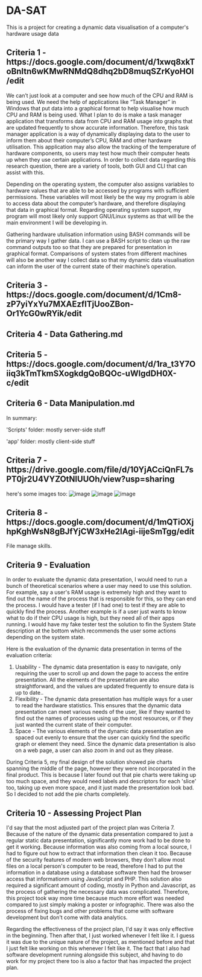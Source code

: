# DA-SAT
This is a project for creating a dynamic data visualisation of a computer's hardware usage data

<h2>Criteria 1 - https://docs.google.com/document/d/1xwq8xkToBnItn6wKMwRNMdQ8dhq2bD8muqSZrKyoHOI/edit</h2>

We can’t just look at a computer and see how much of the CPU and RAM is being used. We need the help of applications like “Task Manager” in Windows that put data into a graphical format to help visualise how much CPU and RAM is being used. What I plan to do is make a task manager application that transforms data from CPU and RAM usage into graphs that are updated frequently to show accurate information. Therefore, this task manager application is a way of dynamically displaying data to the user to inform them about their computer’s CPU, RAM and other hardware utilisation. This application may also allow the tracking of the temperature of hardware components, so users may test how much their computer heats up when they use certain applications. In order to collect data regarding this research question, there are a variety of tools, both GUI and CLI that can assist with this. 

Depending on the operating system, the computer also assigns variables to hardware values that are able to be accessed by programs with sufficient permissions. These variables will most likely be the way my program is able to access data about the computer’s hardware, and therefore displaying that data in graphical format. Regarding operating system support, my program will most likely only support GNU/Linux systems as that will be the main environment I will be developing in.

Gathering hardware utulisation information using BASH commands will be the primary way I gather data. I can use a BASH script to clean up the raw command outputs too so that they are prepared for presentation in graphical format. Comparisons of system states from different machines will also be another way I collect data so that my dynamic data visualisation can inform the user of the current state of their machine’s operation.


<h2>Criteria 3 - https://docs.google.com/document/d/1Cm8-zP7yiYxYu7MXAEzfITjUooZBon-Or1YcG0wRYik/edit</h2>

<h2>Criteria 4 - Data Gathering.md</h2>

<h2>Criteria 5 - https://docs.google.com/document/d/1ra_t3Y7Oiiq3kTmTkmSXogkdgQoBQOc-uWIgdDH0X-c/edit</h2>

<h2>Criteria 6 - Data Manipulation.md</h2>
In summary:

'Scripts' folder: mostly server-side stuff

'app' folder: mostly client-side stuff

<h2>Criteria 7 - https://drive.google.com/file/d/10YjACciQnFL7sPT0jr2U4VYZOtNlUUOh/view?usp=sharing</h2>

here's some images too:
![image](https://github.com/hydricAcid/DA-SAT/assets/126314765/48eb0c80-0b4e-447b-8768-0249af6ba4fc)
![image](https://github.com/hydricAcid/DA-SAT/assets/126314765/31a3a695-ac81-4ba7-a8f9-5109df75cbf2)
![image](https://github.com/hydricAcid/DA-SAT/assets/126314765/b3d3d3ef-2233-4672-a09b-f63967754fd0)

<h2>Criteria 8 - https://docs.google.com/document/d/1mQTiOXjhpKghWsN8gBJfYjCW3xHe2lAgi-iijeSmTgg/edit</h2>

File manage skills.

<h2>Criteria 9 - Evaluation</h2>

In order to evaluate the dynamic data presentation, I would need to run a bunch of theoretical scenarios where a user may need to use this solution. For example, say a user's RAM usage is extremely high and they want to find out the name of the process that is responsible for this, so they can end the process. I would have a tester (if I had one) to test if they are able to quickly find the process. Another example is if a user just wants to know what to do if their CPU usage is high, but they need all of their apps running. I would have my fake tester test the solution to fin the System State description at the bottom which recommends the user some actions depending on the system state.


Here is the evaluation of the dynamic data presentation in terms of the evaluation criteria:
<ol>
  <li>Usability - The dynamic data presentation is easy to navigate, only requiring the user to scroll up and down the page to access the entire presentation. All the elements of the presentation are also straightforward, and the values are updated frequently to ensure data is up to date..</li>
  <li>Flexibility - The dynamic data presentation has multiple ways for a user to read the hardware statistics.  This ensures that the dynamic data presentation can meet various needs of the user, like if they wanted to find out the names of processes using up the most resources, or if they just wanted the current state of their computer.</li>
  <li>Space - The various elements of the dynamic data presentation are spaced out evenly to ensure that the user can quickly find the specific graph or element they need. Since the dynamic data presentation is also on a web page, a user can also zoom in and out as they please.</li>
</ol>

During Criteria 5, my final design of the solution showed pie charts spanning the middle of the page, however they were not incorporated in the final product. This is because I later found out that pie charts were taking up too much space, and they would need labels and descriptors for each 'slice' too, taking up even more space, and it just made the presentation look bad. So I decided to not add the pie charts completely.

<h2>Criteria 10 - Assessing Project Plan</h2>

I'd say that the most adjusted part of the project plan was Criteria 7. Because of the nature of the dynamic data presentation compared to just a regular static data presentation, significantly more work had to be done to get it working. Because information was also coming from a local source, I had to figure out how to extract that information then clean it too. Because of the security features of modern web browsers, they don't allow most files on a local person's computer to be read, therefore I had to put the information in a database using a database software then had the browser access that informationm using JavaScript and PHP. This solution also required a significant amount of coding, mostly in Python and Javascript, as the process of gathering the necessary data was complicated. Therefore, this project took way more time because much more effort was needed compared to just simply making a poster or infographic. There was also the process of fixing bugs and other problems that come with software development but don't come with data analytics.

Regarding the effectiveness of the project plan, I'd say it was only effective in the beginning. Then after that, I just worked whenever I felt like it. I guess it was due to the unique nature of the project, as mentioned before and that I just felt like working on this whenever I felt like it. The fact that I also had software development running alongside this subject, ahd having to do work for my project there too is also a factor that has impacted the project plan.



